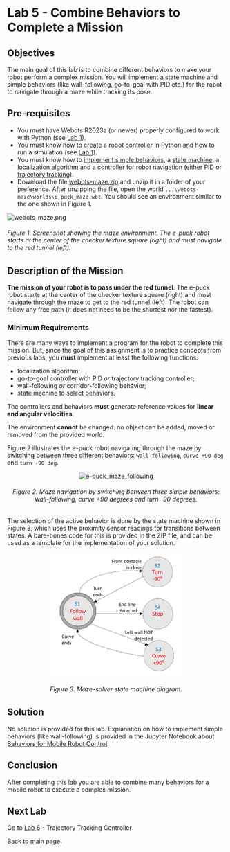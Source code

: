 # Lab 5 - Combine Behaviors to Complete a Mission

## Objectives
The main goal of this lab is to combine different behaviors to make your robot perform a complex mission. You will implement a state machine and simple behaviors (like wall-following, go-to-goal with PID etc.) for the robot to navigate through a maze while tracking its pose.

## Pre-requisites
* You must have Webots R2023a (or newer) properly configured to work with Python (see [Lab 1](../Lab1/ReadMe.md)).
* You must know how to create a robot controller in Python and how to run a simulation (see [Lab 1](../Lab1/ReadMe.md)). 
* You must know how to [implement simple behaviors](https://github.com/felipenmartins/Mobile-Robot-Control/blob/main/robot_behaviors.ipynb), a [state machine](../Lab2/ReadMe.md), a [localization algorithm](../Lab3/ReadMe.md) and a controller for robot navigation (either [PID](../Lab4/ReadMe.md) or [trajectory tracking](../Lab6/ReadMe.md)). 
* Download the file [webots-maze.zip](../Lab5/webots-maze.zip) and unzip it in a folder of your preference. After unzipping the file, open the world `...\webots-maze\worlds\e-puck_maze.wbt`. You should see an environment similar to the one shown in Figure 1.

![webots_maze.png](../Lab5/webots_maze.png)
###### Figure 1. Screenshot showing the maze environment. The e-puck robot starts at the center of the checker texture square (right) and must navigate to the red tunnel (left).

## Description of the Mission
**The mission of your robot is to pass under the red tunnel**. The e-puck robot starts at the center of the checker texture square (right) and must navigate through the maze to get to the red tunnel (left). The robot can follow any free path (it does not need to be the shortest nor the fastest).

### Minimum Requirements
There are many ways to implement a program for the robot to complete this mission. But, since the goal of this assignment is to practice concepts from previous labs, you **must** implement at least the following functions:

- localization algorithm;
- go-to-goal controller with PID _or_ trajectory tracking controller;
- wall-following _or_ corridor-following behavior;
- state machine to select behaviors.

The controllers and behaviors **must** generate reference values for **linear and angular velocities**.

The environment **cannot** be changed: no object can be added, moved or removed from the provided world.

Figure 2 illustrates the e-puck robot navigating through the maze by switching between three different behaviors: `wall-following`, `curve +90 deg` and `turn -90 deg`. 

<center>
<img src="e-puck_maze_following.gif" alt="e-puck_maze_following" width="350"/>

###### Figure 2. Maze navigation by switching between three simple behaviors: wall-following, curve +90 degrees and turn -90 degrees.
</center>

The selection of the active behavior is done by the state machine shown in Figure 3, which uses the proximity sensor readings for transitions between states. A bare-bones code for this is provided in the ZIP file, and can be used as a template for the implementation of your solution.

<center>
<img src="../Lab5/maze-solver_state_machine.png" alt="Maze-solver state machine diagram" width="300"/>

###### Figure 3. Maze-solver state machine diagram.
</center>

## Solution
No solution is provided for this lab. Explanation on how to implement simple behaviors (like wall-following) is provided in the Jupyter Notebook about [Behaviors for Mobile Robot Control](https://github.com/felipenmartins/Mobile-Robot-Control/blob/main/robot_behaviors.ipynb).

## Conclusion
After completing this lab you are able to combine many behaviors for a mobile robot to execute a complex mission. 

## Next Lab
Go to [Lab 6](../Lab6/ReadMe.md) - Trajectory Tracking Controller

Back to [main page](../README.md).
